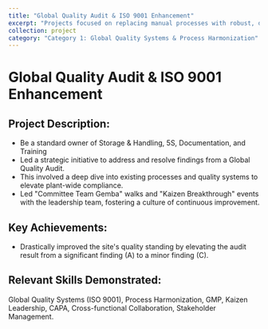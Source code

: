 ```yaml
---
title: "Global Quality Audit & ISO 9001 Enhancement"
excerpt: "Projects focused on replacing manual processes with robust, digital solutions and integrating them with enterprise systems like SAP."
collection: project
category: "Category 1: Global Quality Systems & Process Harmonization"
---
```


# Global Quality Audit & ISO 9001 Enhancement

## Project Description: 
- Be a standard owner of Storage & Handling, 5S, Documentation, and Training
- Led a strategic initiative to address and resolve findings from a Global Quality Audit. 
- This involved a deep dive into existing processes and quality systems to elevate plant-wide compliance.
- Led "Committee Team Gemba" walks and "Kaizen Breakthrough" events with the leadership team, fostering a culture of continuous improvement.

## Key Achievements: 
- Drastically improved the site's quality standing by elevating the audit result from a significant finding (A) to a minor finding (C). 

## Relevant Skills Demonstrated: 
Global Quality Systems (ISO 9001), Process Harmonization, GMP, Kaizen Leadership, CAPA, Cross-functional Collaboration, Stakeholder Management.

